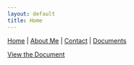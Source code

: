 ```yaml
---
layout: default
title: Home
---
```


[Home](index.md) | [About Me](about-me.md) | [Contact](contact.md) | [Documents](documents.md)

[View the Document](/documents/Resume%20(2).pdf)